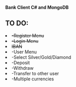 **Bank Client C# and MongoDB**


## TO DO:


<li><del>-Register Menu
<li><del>-Login Menu
<li><del>IBAN
<li>-User Menu
<li>-Select Silver/Gold/Diamond
<li>-Deposit
<li>-Withdraw
<li>-Transfer to other user
<li>-Multiple currencies

